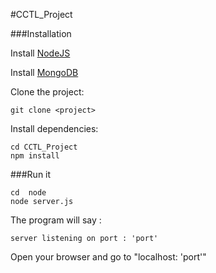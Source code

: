 #CCTL_Project

###Installation

Install [NodeJS](http://nodejs.org/)

Install [MongoDB](http://www.mongodb.org/)

Clone the project:
```
git clone <project>
```
Install dependencies:
```
cd CCTL_Project
npm install
```
 
###Run it

```
cd  node
node server.js
```
The program will say :
```
server listening on port : 'port'
```
Open your browser and go to "localhost: 'port'"
